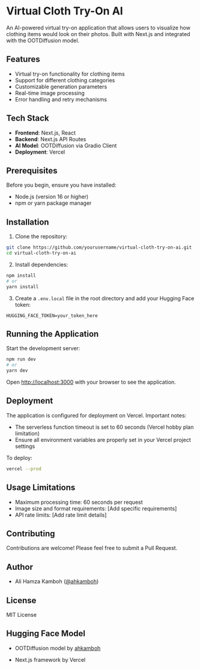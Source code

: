 # Virtual Cloth Try-On AI

An AI-powered virtual try-on application that allows users to visualize how clothing items would look on their photos. Built with Next.js and integrated with the OOTDiffusion model.

## Features

- Virtual try-on functionality for clothing items
- Support for different clothing categories
- Customizable generation parameters
- Real-time image processing
- Error handling and retry mechanisms

## Tech Stack

- **Frontend**: Next.js, React
- **Backend**: Next.js API Routes
- **AI Model**: OOTDiffusion via Gradio Client
- **Deployment**: Vercel

## Prerequisites

Before you begin, ensure you have installed:
- Node.js (version 16 or higher)
- npm or yarn package manager

## Installation

1. Clone the repository:
```bash
git clone https://github.com/yourusername/virtual-cloth-try-on-ai.git
cd virtual-cloth-try-on-ai
```

2. Install dependencies:
```bash
npm install
# or
yarn install
```

3. Create a `.env.local` file in the root directory and add your Hugging Face token:
```env
HUGGING_FACE_TOKEN=your_token_here
```

## Running the Application

Start the development server:

```bash
npm run dev
# or
yarn dev
```

Open [http://localhost:3000](http://localhost:3000) with your browser to see the application.

## Deployment

The application is configured for deployment on Vercel. Important notes:

- The serverless function timeout is set to 60 seconds (Vercel hobby plan limitation)
- Ensure all environment variables are properly set in your Vercel project settings

To deploy:

```bash
vercel --prod
```

## Usage Limitations

- Maximum processing time: 60 seconds per request
- Image size and format requirements: [Add specific requirements]
- API rate limits: [Add rate limit details]

## Contributing

Contributions are welcome! Please feel free to submit a Pull Request.

## Author

- Ali Hamza Kamboh ([@ahkamboh](https://github.com/ahkamboh))

## License

MIT License


## Hugging Face Model

- OOTDiffusion model by [ahkamboh](https://huggingface.co/spaces/ahkamboh/Change-cloth-AI)

- Next.js framework by Vercel
